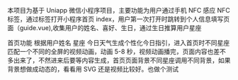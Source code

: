 本项目为基于 Uniapp 微信小程序项目，主要功能为用户通过手机 NFC 感应 NFC 标签，通过标签打开小程序首页 index，用户第一次打开时跳转到个人信息填写页面（guide.vue),收集用户的姓名、喜好、生日，通过生日推算用户星座

首页功能
根据用户姓名 星座 今日天气生成个性化今日指引，进入首页时不同星座匹配一个不同的全屏的视频动画，动画 5-8 秒，视频动画播完，页面内容也差不多出来了，不然进来后要等内容生成，首页页面背景不同星座调用不同背景，如果背景想做成动态的，看看用 SVG 还是视频比较好。也做个测试
